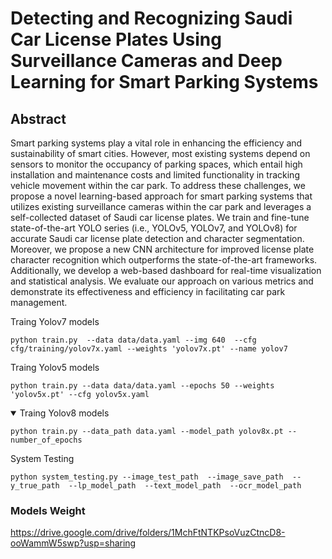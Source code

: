# Detecting and Recognizing Saudi Car License Plates Using Surveillance Cameras and Deep Learning for Smart Parking Systems 

## Abstract
Smart parking systems play a vital role in enhancing the efficiency and sustainability of smart cities. However, most existing systems depend on sensors to monitor the occupancy of parking spaces, which entail high installation and maintenance costs and limited functionality in tracking vehicle movement within the car park. To address these challenges, we propose a novel learning-based approach for smart parking systems that utilizes existing surveillance cameras within the car park and leverages a self-collected dataset of Saudi car license plates. We train and fine-tune state-of-the-art YOLO series (i.e., YOLOv5, YOLOv7, and YOLOv8) for accurate Saudi car license plate detection and character segmentation. Moreover, we propose a new CNN architecture for improved license plate character recognition which outperforms the state-of-the-art frameworks. Additionally, we develop a web-based dashboard for real-time visualization and statistical analysis. We evaluate our approach on various metrics and demonstrate its effectiveness and efficiency in facilitating car park management.

<summary>Traing Yolov7 models </summary>

```
python train.py  --data data/data.yaml --img 640  --cfg cfg/training/yolov7x.yaml --weights 'yolov7x.pt' --name yolov7 

```


<summary>Traing Yolov5 models </summary>

```
python train.py --data data/data.yaml --epochs 50 --weights 'yolov5x.pt' --cfg yolov5x.yaml  
```


<details open>
<summary>Traing Yolov8 models </summary>

```
python train.py --data_path data.yaml --model_path yolov8x.pt --number_of_epochs 
```


<summary>System Testing </summary>

```
python system_testing.py --image_test_path  --image_save_path  --y_true_path  --lp_model_path  --text_model_path  --ocr_model_path 
```

### Models Weight
https://drive.google.com/drive/folders/1MchFtNTKPsoVuzCtncD8-ooWammW5swp?usp=sharing


